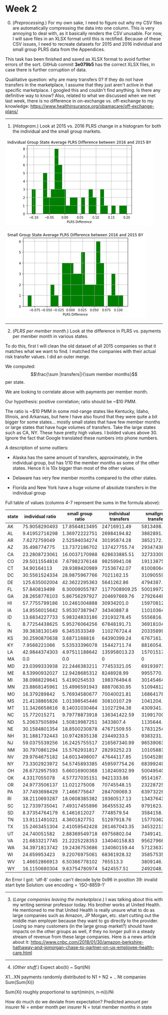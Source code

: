 # Week 2

0. (*Preprocessing.*) For my own sake, I need to figure out why my CSV files are automatically compressing the data into one column. This is very annoying to deal with, as it basically renders the CSV unusable. For now, I will save files in an XLSX format until this is rectified. Because of these CSV issues, I need to recreate datasets for 2015 and 2016 individual and small group PLRS data from the Appendices.

This task has been finished and saved as XLSX format to avoid further errors of the sort. GitHub commit **3e079b5** has the correct XLSX files, in case there is further corruption of data.

Qualitative question: why are many transfers 0? If they do not have transfers in the marketplace, I assume that they just aren't active in that specific marketplace. I googled this and couldn't find anything. Is there any definitive way to know? Also, related to what we discussed when we met last week, there is no difference in on-exchange vs. off-exchange to my knowledge: https://www.healthinsurance.org/obamacare/off-exchange-plans/

- - -

1. (*Histogram.*) Look at 2015 vs. 2016 PLRS change in a histogram for both the individual and the small group markets.

![Individual Group](Output/individualPLRSdiff.png)

![Small Group](Output/smallgroupPLRSdiff.png)

- - -

2. (*PLRS per member month.*) Look at the difference in PLRS vs. payments per member month in various states.

To do this, first I will clean the old dataset of all 2015 companies so that it matches what we want to find. I matched the companies with their actual risk transfer values. I did an outer merge.

We computed: $$\frac{\sum |transfers|}{\sum member months}$$ per state.

We are looking to correlate above with payments per member month.

Our hypothesis: positive correlation; ratio should be ~$10 PMM. 

The ratio is ~$10 PMM in some mid-range states like Kentucky, Idaho, Illinois, and Arkansas, but here I have also found that they were quite a bit bigger for some states... mostly small states that have few member months or large states that have huge volumes of transfers. Take the large states such as CA, NY. These have pretty high values. I bolded values above 30. Ignore the fact that Google translated these numbers into phone numbers.

A description of some outliers: 

- Alaska has the same amount of transfers, approximately, in the individual group, but has 1/10 the member months as some of the other states. Hence it is 10x bigger than most of the other values.

- Delaware has very few member months compared to the other states.

- Florida  and New York have a huge volume of absolute transfers in the individual group

Full table of values (columns 4-7 represent the sums in the formula above):

| state | individual ratio | small group ratio | individual transfers | smallgroup transfers | individual mm | smallgroup mm |
|-------|-----------------|-----------------|---------------------|---------------------|--------------|--------------|
| AK    | 75.9058290493   | 17.8564813495   | 24716911.49         | 5813498.92          | 325626.0     | 325568.0     |
| AL    | 9.41952716298   | 1.36972222751   | 26984194.82         | 3882891.31          | 2864708.0    | 2834802.0    |
| AR    | 7.6272759049    | 2.52594034274   | 30195874.28         | 3852172.69          | 3958933.0    | 1525045.0    |
| AZ    | 35.498774775    | 13.7372186702   | 137427755.74        | 29347438.42         | 3871338.0    | 2136345.0    |
| CA    | 23.2808723061   | 16.0037170988   | 628633885.51        | 327333099.93        | 27002162.0   | 20453567.0   |
| CO    | 29.5011554816   | 7.67982376148   | 98259941.08         | 19113875.61         | 3330715.0    | 2488843.0    |
| CT    | 34.90164113     | 28.9389420989   | 71536742.07         | 61008064.87         | 2049667.0    | 2108165.0    |
| DC    | 30.5561524334   | 28.9875967766   | 7021162.15          | 31090559.96         | 229779.0     | 1072547.0    |
| DE    | 125.635002004   | 42.3622295363   | 5641262.86          | 4794387.69          | 44902.0      | 113176.0     |
| FL    | 57.840819498    | 6.30009055787   | 1177008909.25       | 50019972.19         | 20349105.0   | 7939564.0    |
| GA    | 28.2658776103   | 5.86756297927   | 204697669.76        | 27926448.9          | 7241865.0    | 4759463.0    |
| HI    | 57.7755799186   | 10.2461004888   | 30934201.0          | 15970812.0          | 535420.0     | 1558721.0    |
| IA    | 14.9556015642   | 5.95307387947   | 34340887.8          | 11010364.92         | 2296189.0    | 1849526.0    |
| ID    | 13.6834227733   | 5.98324833186   | 23193278.45         | 5556816.24          | 1694991.0    | 928729.0     |
| IL    | 8.77254438625   | 5.95276064256   | 67848191.71         | 36918104.78         | 7734152.0    | 6201846.0    |
| IN    | 39.3838130149   | 6.3453533349    | 110276724.4         | 20335899.29         | 2800052.0    | 3204849.0    |
| KS    | 30.2590870638   | 3.6871168816    | 64390399.24         | 6767161.03          | 2127969.0    | 1835353.0    |
| KY    | 7.9568221066    | 5.53533396078   | 15442711.74         | 8816054.44          | 1940814.0    | 1592687.0    |
| LA    | 42.9844374303   | 4.97511188642   | 135958013.23        | 15701517.79         | 3162959.0    | 3156013.0    |
| MA    | 0.0             | 0.0             | 0                   | 0                   | 2762504.0    | 5684606.0    |
| MD    | 23.0399333938   | 22.2446383211   | 77453321.05         | 69193971.76         | 3361699.0    | 3110591.0    |
| ME    | 8.53990932027   | 12.9428685312   | 8248928.99          | 9955770.96          | 965927.0     | 769209.0     |
| MI    | 38.0988229641   | 5.4190254533    | 198376494.6         | 30145464.18         | 5206893.0    | 5562894.0    |
| MN    | 23.8868145961   | 15.4996591943   | 88870630.95         | 51094812.53         | 3720489.0    | 3296512.0    |
| MO    | 16.379289842    | 5.76934580677   | 70040021.81         | 16864178.57         | 4276133.0    | 2923066.0    |
| MS    | 21.4138865826   | 1.01398545446   | 30810107.29         | 1041204.88          | 1438791.0    | 1026844.0    |
| MT    | 11.3426658616   | 8.14031030464   | 11027294.38         | 4309341.89          | 972196.0     | 529383.0     |
| NC    | 15.772015271    | 9.79778873918   | 136341422.59        | 31991700.6          | 8644515.0    | 3265196.0    |
| ND    | 5.20637505894   | 1.50819987251   | 3433807.4           | 1135644.34          | 659539.0     | 752980.0     |
| NE    | 30.1584801354   | 18.8500230878   | 47671509.55         | 17831254.74         | 1580700.0    | 945954.0     |
| NH    | 31.1881732443   | 10.9742835138   | 23449233.5          | 9383231.89          | 751863.0     | 855020.0     |
| NJ    | 59.0375539256   | 16.2425755517   | 216567340.99        | 96539063.44         | 3668298.0    | 5943581.0    |
| NM    | 30.7970861294   | 15.5762931817   | 28293252.23         | 10105883.44         | 918699.0     | 648799.0     |
| NV    | 29.9764675182   | 14.6013498007   | 47644117.85         | 15045289.24         | 1589384.0    | 1030404.0    |
| NY    | 73.3302923972   | 54.5745893385   | 459597754.26        | 683992496.71        | 6267502.0    | 12533168.0   |
| OH    | 26.6732957593   | 5.66016900368   | 118240932.99        | 50049540.66         | 4432933.0    | 8842411.0    |
| OK    | 4.3317055078    | 4.57727035151   | 9421333.86          | 9514167.68          | 2174971.0    | 2078568.0    |
| OR    | 24.9773506137   | 11.021275008    | 70745548.15         | 23228725.76         | 2832388.0    | 2107626.0    |
| PA    | 37.7493698429   | 7.1466775647    | 284709069.3         | 63973226.94         | 7542088.0    | 8951464.0    |
| RI    | 38.2110693287   | 18.0608385382   | 19360517.13         | 13437643.15         | 506673.0     | 744021.0     |
| SC    | 12.7339735041   | 7.49317455896   | 36455532.45         | 9791623.43          | 2862856.0    | 1306739.0    |
| SD    | 8.37354764179   | 6.1461612027    | 7748579.54          | 3584158.49          | 925364.0     | 583154.0     |
| TN    | 13.9111491021   | 4.3601827751    | 51297918.76         | 15770362.52         | 3687540.0    | 3616904.0    |
| TX    | 15.2463451304   | 2.41059542428   | 261467043.35        | 34532213.36         | 17149490.0   | 14325180.0   |
| UT    | 24.740051582    | 2.88369549718   | 69756802.04         | 7349141.23          | 2819590.0    | 2548515.0    |
| VA    | 21.6833217745   | 21.2225228353   | 134040158.83        | 95627966.33         | 6181717.0    | 4505966.0    |
| WA    | 34.3971813742   | 19.2436753686   | 134060159.44        | 57123637.98         | 3897417.0    | 2968437.0    |
| WI    | 24.659953423    | 9.22076975061   | 68361928.32         | 35857535.77         | 2772184.0    | 3888779.0    |
| WV    | 1.46652866913   | 6.50366778102   | 765513.3            | 3809146.19          | 521990.0     | 585692.0     |
| WY    | 16.1150680304   | 9.63754780974   | 5424557.51          | 2492048.2           | 336614.0     | 258577.0     |

An Error I got: 'utf-8' codec can't decode byte 0x96 in position 39: invalid start byte
Solution: use encoding = 'ISO-8859-1'

- - -

3. (*Large companies leaving the marketplace.*) I was talking about this with my writing seminar professor today. His brother works at United Health. He mentioned to me that United Health is really unsure what to do as large companies such as Amazon, JP Morgan, etc. start cutting out the middle man employer because they want to go directly to the provider. Losing so many customers (in the large group market?) should have impacts on the other groups as well, if they no longer pull in a steady stream of revenue from these large companies. Here is a news article about it: https://www.cnbc.com/2018/01/30/amazon-berkshire-hathaway-and-jpmorgan-chase-to-partner-on-us-employee-health-care.html 

- - -

4. (*Other stuff.*) Expect abs(ti) ~ Sqrt(Ni)

X1...XN payments
randomly distributed to 
N1 + N2 + .. Nt companies
Sum(Sum(Xi))

Sum(Xi)  roughly proportional to sqrt(min(ni, n-ni))/Ni

How do much do we deviate from expectation? Predicted amount per insurer
Ni = ember month per insurer
N = total member months in state
